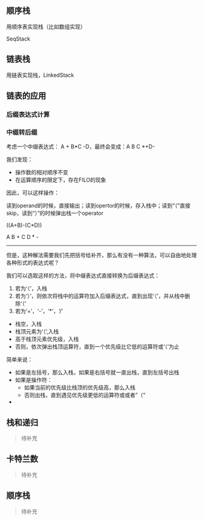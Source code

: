 ## 顺序栈

用顺序表实现栈（比如数组实现）

SeqStack

## 链表栈

用链表实现栈，LinkedStack

## 链表的应用

### 后缀表达式计算



### 中缀转后缀

考虑一个中缀表达式： A + B*C -D，最终会变成：A B C *+D-

我们发现：

-   操作数的相对顺序不变
-   在运算顺序的限定下，存在FILO的现象

因此，可以这样操作：

读到operand的时候，直接输出；读到opertor的时候，存入栈中；读到“（”直接skip，读到“）”的时候弹出栈一个operator

((A+B)-(C*D))

A B + C D * - 

---

但是，这种解法需要我们先把括号给补齐，那么有没有一种算法，可以自由地处理各种形式的表达式呢？

我们可以选取这样的方法，将中缀表达式直接转换为后缀表达式：

1.  若为‘（’，入栈
2.  若为‘）’，则依次将栈中的运算符加入后缀表达式，直到出现‘（’，并从栈中删除‘（’
3.  若为‘+’，‘-’，‘*’，‘/’

-   栈空，入栈
-   栈顶元素为‘（’,入栈
-   高于栈顶元素优先级，入栈
-   否则，依次弹出栈顶运算符，直到一个优先级比它低的运算符或‘（’为止

简单来说：

-   如果是左括号，那么入栈，如果是右括号就一直出栈，直到左括号出栈
-   如果是操作符：
    -   如果当前的优先级比栈顶的优先级高，那么入栈
    -   否则出栈，直到遇见优先级更低的运算符或或者”（“
-

## 栈和递归
> 待补充

## 卡特兰数
> 待补充
## 顺序栈
> 待补充

